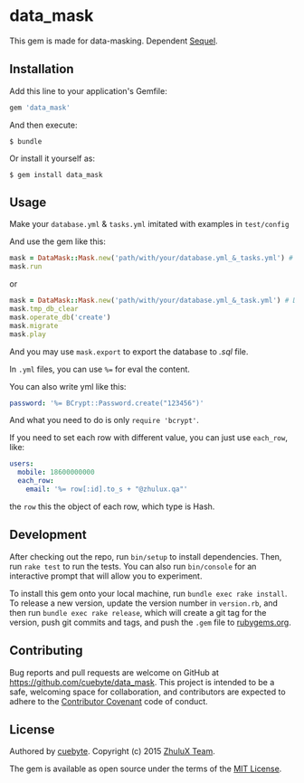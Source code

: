 # data_mask

This gem is made for data-masking. Dependent [Sequel](https://github.com/jeremyevans/sequel).

## Installation

Add this line to your application's Gemfile:

```ruby
gem 'data_mask'
```

And then execute:

    $ bundle

Or install it yourself as:

    $ gem install data_mask

## Usage

Make your `database.yml` & `tasks.yml` imitated with examples in `test/config`

And use the gem like this:

```ruby
mask = DataMask::Mask.new('path/with/your/database.yml_&_tasks.yml') # Default 'config/'
mask.run
```

or
```ruby
mask = DataMask::Mask.new('path/with/your/database.yml_&_task.yml') # Default 'config/'
mask.tmp_db_clear
mask.operate_db('create')
mask.migrate
mask.play
```

And you may use `mask.export` to export the database to *.sql* file.

In `.yml` files, you can use `%=` for eval the content.

You can also write yml like this: 

```yml
password: '%= BCrypt::Password.create("123456")'
```

And what you need to do is only `require 'bcrypt'`.


If you need to set each row with different value, you can just use `each_row`, like:
```yml
users:
  mobile: 18600000000
  each_row:
    email: '%= row[:id].to_s + "@zhulux.qa"'
```
the `row` this the object of each row, which type is Hash.

## Development

After checking out the repo, run `bin/setup` to install dependencies. Then, run `rake test` to run the tests. You can also run `bin/console` for an interactive prompt that will allow you to experiment.

To install this gem onto your local machine, run `bundle exec rake install`. To release a new version, update the version number in `version.rb`, and then run `bundle exec rake release`, which will create a git tag for the version, push git commits and tags, and push the `.gem` file to [rubygems.org](https://rubygems.org).

## Contributing

Bug reports and pull requests are welcome on GitHub at https://github.com/cuebyte/data_mask. This project is intended to be a safe, welcoming space for collaboration, and contributors are expected to adhere to the [Contributor Covenant](contributor-covenant.org) code of conduct.

## License
Authored by [cuebyte](https://github.com/cuebyte). Copyright (c) 2015 [ZhuluX Team](https://github.com/zhulux/).

The gem is available as open source under the terms of the [MIT License](http://opensource.org/licenses/MIT).

